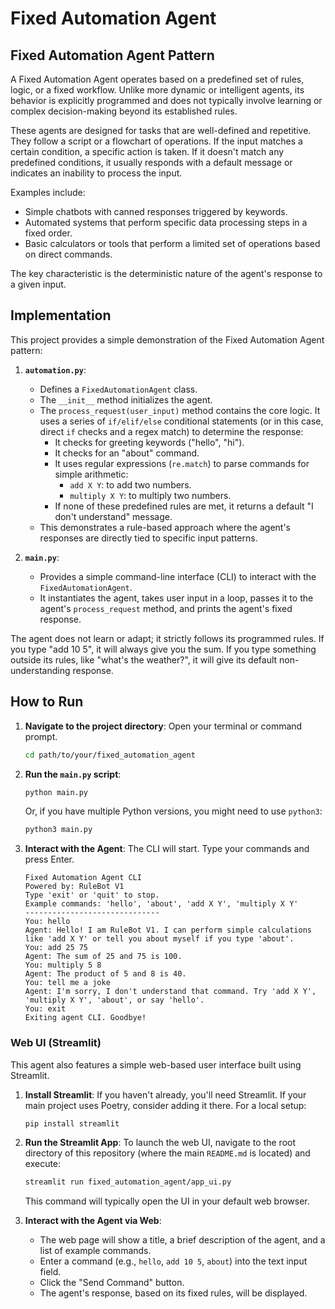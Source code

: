 # Fixed Automation Agent

## Fixed Automation Agent Pattern

A Fixed Automation Agent operates based on a predefined set of rules, logic, or a fixed workflow. Unlike more dynamic or intelligent agents, its behavior is explicitly programmed and does not typically involve learning or complex decision-making beyond its established rules.

These agents are designed for tasks that are well-defined and repetitive. They follow a script or a flowchart of operations. If the input matches a certain condition, a specific action is taken. If it doesn't match any predefined conditions, it usually responds with a default message or indicates an inability to process the input.

Examples include:
*   Simple chatbots with canned responses triggered by keywords.
*   Automated systems that perform specific data processing steps in a fixed order.
*   Basic calculators or tools that perform a limited set of operations based on direct commands.

The key characteristic is the deterministic nature of the agent's response to a given input.

## Implementation

This project provides a simple demonstration of the Fixed Automation Agent pattern:

1.  **`automation.py`**:
    *   Defines a `FixedAutomationAgent` class.
    *   The `__init__` method initializes the agent.
    *   The `process_request(user_input)` method contains the core logic. It uses a series of `if/elif/else` conditional statements (or in this case, direct `if` checks and a regex match) to determine the response:
        *   It checks for greeting keywords ("hello", "hi").
        *   It checks for an "about" command.
        *   It uses regular expressions (`re.match`) to parse commands for simple arithmetic:
            *   `add X Y`: to add two numbers.
            *   `multiply X Y`: to multiply two numbers.
        *   If none of these predefined rules are met, it returns a default "I don't understand" message.
    *   This demonstrates a rule-based approach where the agent's responses are directly tied to specific input patterns.

2.  **`main.py`**:
    *   Provides a simple command-line interface (CLI) to interact with the `FixedAutomationAgent`.
    *   It instantiates the agent, takes user input in a loop, passes it to the agent's `process_request` method, and prints the agent's fixed response.

The agent does not learn or adapt; it strictly follows its programmed rules. If you type "add 10 5", it will always give you the sum. If you type something outside its rules, like "what's the weather?", it will give its default non-understanding response.

## How to Run

1.  **Navigate to the project directory**:
    Open your terminal or command prompt.
    ```bash
    cd path/to/your/fixed_automation_agent
    ```

2.  **Run the `main.py` script**:
    ```bash
    python main.py
    ```
    Or, if you have multiple Python versions, you might need to use `python3`:
    ```bash
    python3 main.py
    ```

3.  **Interact with the Agent**:
    The CLI will start. Type your commands and press Enter.
    ```
    Fixed Automation Agent CLI
    Powered by: RuleBot V1
    Type 'exit' or 'quit' to stop.
    Example commands: 'hello', 'about', 'add X Y', 'multiply X Y'
    ------------------------------
    You: hello
    Agent: Hello! I am RuleBot V1. I can perform simple calculations like 'add X Y' or tell you about myself if you type 'about'.
    You: add 25 75
    Agent: The sum of 25 and 75 is 100.
    You: multiply 5 8
    Agent: The product of 5 and 8 is 40.
    You: tell me a joke
    Agent: I'm sorry, I don't understand that command. Try 'add X Y', 'multiply X Y', 'about', or say 'hello'.
    You: exit
    Exiting agent CLI. Goodbye!
    ```

### Web UI (Streamlit)

This agent also features a simple web-based user interface built using Streamlit.

1.  **Install Streamlit**:
    If you haven't already, you'll need Streamlit. If your main project uses Poetry, consider adding it there. For a local setup:
    ```bash
    pip install streamlit
    ```

2.  **Run the Streamlit App**:
    To launch the web UI, navigate to the root directory of this repository (where the main `README.md` is located) and execute:
    ```bash
    streamlit run fixed_automation_agent/app_ui.py
    ```
    This command will typically open the UI in your default web browser.

3.  **Interact with the Agent via Web**:
    *   The web page will show a title, a brief description of the agent, and a list of example commands.
    *   Enter a command (e.g., `hello`, `add 10 5`, `about`) into the text input field.
    *   Click the "Send Command" button.
    *   The agent's response, based on its fixed rules, will be displayed.
